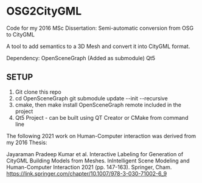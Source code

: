 # **OSG2CityGML** #


Code for my 2016 MSc Dissertation: Semi-automatic conversion from OSG to CityGML

A tool to add semantics to a 3D Mesh and convert it into CityGML format.

Dependency:
OpenSceneGraph (Added as submodule)
Qt5


## SETUP  ##
1. Git clone this repo
2. cd OpenSceneGraph
    git submodule update --init --recursive
3. cmake, then make install OpenSceneGraph remote included in the project
4. Qt5 Project - can be built using QT Creator or CMake from command line

The following 2021 work on Human-Computer interaction was derived from my 2016 Thesis:

Jayaraman Pradeep Kumar et al. Interactive Labeling for Generation of CityGML Building Models from Meshes. InIntelligent Scene Modeling and Human-Computer Interaction 2021 (pp. 147-163). Springer, Cham.
https://link.springer.com/chapter/10.1007/978-3-030-71002-6_9
